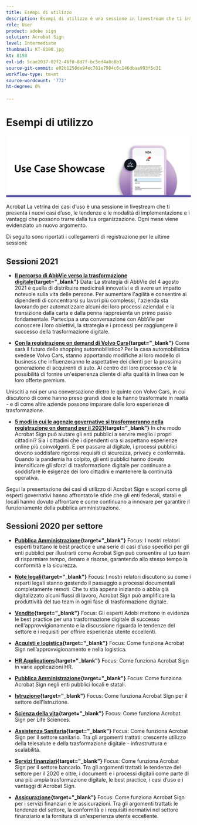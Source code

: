 ```yaml
---
title: Esempi di utilizzo
description: Esempi di utilizzo è una sessione in livestream che ti introduce ai nuovi casi d’uso, tendenze e modalità di implementazione e utilizzo di Acrobat Sign da parte della tua organizzazione
role: User
product: adobe sign
solution: Acrobat Sign
level: Intermediate
thumbnail: KT-8198.jpg
kt: 8198
exl-id: 5cae2037-02f2-46f0-8d7f-bc5ed4a8c8b1
source-git-commit: e02b1250de94ec781e7984c6c146dbae993f5d31
workflow-type: tm+mt
source-wordcount: '772'
ht-degree: 0%

---
```


# Esempi di utilizzo

![banner use case](../assets/UCSC_Rebrand.png)

Acrobat La vetrina dei casi d’uso è una sessione in livestream che ti presenta i nuovi casi d’uso, le tendenze e le modalità di implementazione e i vantaggi che possono trarre dalla tua organizzazione. Ogni mese viene evidenziato un nuovo argomento.

Di seguito sono riportati i collegamenti di registrazione per le ultime sessioni:

## Sessioni 2021

* **[Il percorso di AbbVie verso la trasformazione digitale](https://use-case-showcase-with-abbvie.joinus.adobeevents.com/){target=&quot;_blank&quot;}**
Data: La strategia di AbbVie del 4 agosto 2021 è quella di distribuire medicinali innovativi e di avere un impatto notevole sulla vita delle persone. Per aumentare l&#39;agilità e consentire ai dipendenti di concentrarsi su lavori più complessi, l&#39;azienda sta lavorando per automatizzare alcuni dei loro processi aziendali e la transizione dalla carta e dalla penna rappresenta un primo passo fondamentale. Partecipa a una conversazione con AbbVie per conoscere i loro obiettivi, la strategia e i processi per raggiungere il successo della trasformazione digitale.

* **[Con la registrazione on demand di Volvo Cars](https://gateway.on24.com/wcc/eh/2172296/lp/2963219/adobe-sign-use-case-showcase%3A-featuring-volvo-cars/){target=&quot;_blank&quot;}**
Come sarà il futuro dello shopping automobilistico? Per la casa automobilistica svedese Volvo Cars, stanno apportando modifiche al loro modello di business che influenzeranno le aspettative dei clienti per la prossima generazione di acquirenti di auto. Al centro del loro processo c&#39;è la possibilità di fornire un&#39;esperienza cliente di alta qualità in linea con le loro offerte premium.

Unisciti a noi per una conversazione dietro le quinte con Volvo Cars, in cui discutono di come hanno preso grandi idee e le hanno trasformate in realtà - e di come altre aziende possono imparare dalle loro esperienze di trasformazione.

* **[5 modi in cui le agenzie governative si trasformeranno nella registrazione on demand per il 2021](https://gateway.on24.com/wcc/eh/2172296/lp/2790280/5-ways-government-agencies-will-transform-in-2021-/){target=&quot;_blank&quot;}**
In che modo Acrobat Sign può aiutare gli enti pubblici a servire meglio i propri cittadini? Sia i cittadini che i dipendenti ora si aspettano esperienze online più coinvolgenti. E per passare al digitale, i processi pubblici devono soddisfare rigorosi requisiti di sicurezza, privacy e conformità. Quando la pandemia ha colpito, gli enti pubblici hanno dovuto intensificare gli sforzi di trasformazione digitale per continuare a soddisfare le esigenze dei loro cittadini e mantenere la continuità operativa.

Segui la presentazione dei casi di utilizzo di Acrobat Sign e scopri come gli esperti governativi hanno affrontato le sfide che gli enti federali, statali e locali hanno dovuto affrontare e come continuano a innovare per garantire il funzionamento della pubblica amministrazione.

## Sessioni 2020 per settore

* **[Pubblica Amministrazione](https://event.on24.com/wcc/r/2790280/7FFF27458A6834FDF8C73C5149637590?partnerref=EXL){target=&quot;_blank&quot;}**
Focus: I nostri relatori esperti trattano le best practice e una serie di casi d’uso specifici per gli enti pubblici per illustrarti come Acrobat Sign può consentire al tuo team di risparmiare tempo, denaro e risorse, garantendo allo stesso tempo la conformità e la sicurezza.

* **[Note legali](https://event.on24.com/wcc/r/2634329/292CA0B317E56600A114508CC55376BF?partnerref=EXL){target=&quot;_blank&quot;}**
Focus: I nostri relatori discutono su come i reparti legali stanno gestendo il passaggio a processi documentali completamente remoti. Che tu stia appena iniziando o abbia già digitalizzato alcuni flussi di lavoro, Acrobat Sign può amplificare la produttività del tuo team in ogni fase di trasformazione digitale.

* **[Vendite](https://acrobat.adobe.com/us/en/business/webinars/adobe-sign-use-case-showcase-sales.html){target=&quot;_blank&quot;}**
Focus: Gli esperti Adobi mettono in evidenza le best practice per una trasformazione digitale di successo nell&#39;approvvigionamento e la discussione riguarda le tendenze del settore e i requisiti per offrire esperienze utente eccellenti.

* **[Acquisti e logistica](https://event.on24.com/wcc/r/2514418/278FB6F16C198E2B866CF487AF9514F6){target=&quot;_blank&quot;}**
Focus: Come funziona Acrobat Sign nell’approvvigionamento e nella logistica.

* **[HR Applications](https://event.on24.com/wcc/r/2351937/D9E34A102F309DFCAF0D07D5192BD66D){target=&quot;_blank&quot;}**
Focus: Come funziona Acrobat Sign in varie applicazioni HR.

* **[Pubblica Amministrazione](https://event.on24.com/wcc/r/2351937/D9E34A102F309DFCAF0D07D5192BD66D){target=&quot;_blank&quot;}**
Focus: Come funziona Acrobat Sign negli enti pubblici locali e statali.

* **[Istruzione](https://event.on24.com/wcc/r/2241711/762243D5EE65DAC44D3AE7BCCD3388A7){target=&quot;_blank&quot;}**
Focus: Come funziona Acrobat Sign per il settore dell&#39;Istruzione.

* **[Scienza della vita](https://event.on24.com/wcc/r/2204781/2C266134D08DDE48E17C77746F192AA6){target=&quot;_blank&quot;}**
Focus: Come funziona Acrobat Sign per Life Sciences.

* **[Assistenza Sanitaria](https://event.on24.com/wcc/r/2202626/1D60C42BD396AE273CB09CF53F1051BE){target=&quot;_blank&quot;}**
Focus: Come funziona Acrobat Sign per il settore sanitario. Tra gli argomenti trattati: crescente utilizzo della telesalute e della trasformazione digitale - infrastruttura e scalabilità.

* **[Servizi finanziari](https://event.on24.com/wcc/r/2177152/40A4315A5D32F21AFB5EB03E25C15992){target=&quot;_blank&quot;}**
Focus: Come funziona Acrobat Sign per il settore bancario. Tra gli argomenti trattati: le tendenze del settore per il 2020 e oltre, i documenti e i processi digitali come parte di una più ampia trasformazione digitale, le best practice, i casi d’uso e i vantaggi di Acrobat Sign.

* **[Assicurazione](https://event.on24.com/wcc/r/2162717/1449ED610AD3B545004079728D9AE0F6){target=&quot;_blank&quot;}**
Focus: Come funziona Acrobat Sign per i servizi finanziari e le assicurazioni. Tra gli argomenti trattati: le tendenze del settore, la conformità e i requisiti normativi nel settore finanziario e la fornitura di un&#39;esperienza utente eccellente.
